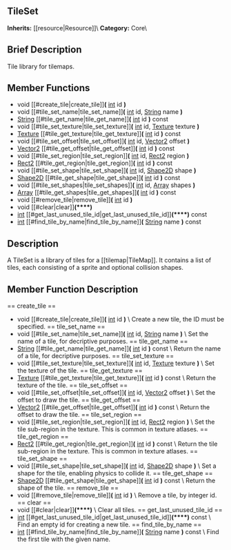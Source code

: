 ##  TileSet  
**Inherits:** [[resource|Resource]]\\
**Category:** Core\\
##  Brief Description  
Tile library for tilemaps.
##  Member Functions 
  * void [[#create_tile|create_tile]]**(** [int](class_int) id **)**
  * void [[#tile_set_name|tile_set_name]]**(** [int](class_int) id, [String](class_string) name **)**
  * [String](class_string) [[#tile_get_name|tile_get_name]]**(** [int](class_int) id **)** const
  * void [[#tile_set_texture|tile_set_texture]]**(** [int](class_int) id, [Texture](class_texture) texture **)**
  * [Texture](class_texture) [[#tile_get_texture|tile_get_texture]]**(** [int](class_int) id **)** const
  * void [[#tile_set_offset|tile_set_offset]]**(** [int](class_int) id, [Vector2](class_vector2) offset **)**
  * [Vector2](class_vector2) [[#tile_get_offset|tile_get_offset]]**(** [int](class_int) id **)** const
  * void [[#tile_set_region|tile_set_region]]**(** [int](class_int) id, [Rect2](class_rect2) region **)**
  * [Rect2](class_rect2) [[#tile_get_region|tile_get_region]]**(** [int](class_int) id **)** const
  * void [[#tile_set_shape|tile_set_shape]]**(** [int](class_int) id, [Shape2D](class_shape2d) shape **)**
  * [Shape2D](class_shape2d) [[#tile_get_shape|tile_get_shape]]**(** [int](class_int) id **)** const
  * void [[#tile_set_shapes|tile_set_shapes]]**(** [int](class_int) id, [Array](class_array) shapes **)**
  * [Array](class_array) [[#tile_get_shapes|tile_get_shapes]]**(** [int](class_int) id **)** const
  * void [[#remove_tile|remove_tile]]**(** [int](class_int) id **)**
  * void [[#clear|clear]]**(****)**
  * [int](class_int) [[#get_last_unused_tile_id|get_last_unused_tile_id]]**(****)** const
  * [int](class_int) [[#find_tile_by_name|find_tile_by_name]]**(** [String](class_string) name **)** const
##  Description  
A TileSet is a library of tiles for a [[tilemap|TileMap]]. It contains a list of tiles, each consisting of a sprite and optional collision shapes.
##  Member Function Description  
==  create_tile  ==
  * void [[#create_tile|create_tile]]**(** [int](class_int) id **)**
\\
Create a new tile, the ID must be specified.
==  tile_set_name  ==
  * void [[#tile_set_name|tile_set_name]]**(** [int](class_int) id, [String](class_string) name **)**
\\
Set the name of a tile, for decriptive purposes.
==  tile_get_name  ==
  * [String](class_string) [[#tile_get_name|tile_get_name]]**(** [int](class_int) id **)** const
\\
Return the name of a tile, for decriptive purposes.
==  tile_set_texture  ==
  * void [[#tile_set_texture|tile_set_texture]]**(** [int](class_int) id, [Texture](class_texture) texture **)**
\\
Set the texture of the tile.
==  tile_get_texture  ==
  * [Texture](class_texture) [[#tile_get_texture|tile_get_texture]]**(** [int](class_int) id **)** const
\\
Return the texture of the tile.
==  tile_set_offset  ==
  * void [[#tile_set_offset|tile_set_offset]]**(** [int](class_int) id, [Vector2](class_vector2) offset **)**
\\
Set the offset to draw the tile.
==  tile_get_offset  ==
  * [Vector2](class_vector2) [[#tile_get_offset|tile_get_offset]]**(** [int](class_int) id **)** const
\\
Return the offset to draw the tile.
==  tile_set_region  ==
  * void [[#tile_set_region|tile_set_region]]**(** [int](class_int) id, [Rect2](class_rect2) region **)**
\\
Set the tile sub-region in the texture. This is common in texture atlases.
==  tile_get_region  ==
  * [Rect2](class_rect2) [[#tile_get_region|tile_get_region]]**(** [int](class_int) id **)** const
\\
Return the tile sub-region in the texture. This is common in texture atlases.
==  tile_set_shape  ==
  * void [[#tile_set_shape|tile_set_shape]]**(** [int](class_int) id, [Shape2D](class_shape2d) shape **)**
\\
Set a shape for the tile, enabling physics to collide it.
==  tile_get_shape  ==
  * [Shape2D](class_shape2d) [[#tile_get_shape|tile_get_shape]]**(** [int](class_int) id **)** const
\\
Return the shape of the tile.
==  remove_tile  ==
  * void [[#remove_tile|remove_tile]]**(** [int](class_int) id **)**
\\
Remove a tile, by integer id.
==  clear  ==
  * void [[#clear|clear]]**(****)**
\\
Clear all tiles.
==  get_last_unused_tile_id  ==
  * [int](class_int) [[#get_last_unused_tile_id|get_last_unused_tile_id]]**(****)** const
\\
Find an empty id for creating a new tile.
==  find_tile_by_name  ==
  * [int](class_int) [[#find_tile_by_name|find_tile_by_name]]**(** [String](class_string) name **)** const
\\
Find the first tile with the given name.
